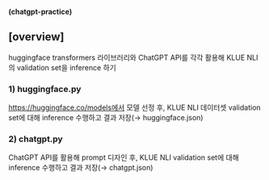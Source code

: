 **(chatgpt-practice)**

## [overview]

huggingface transformers 라이브러리와 ChatGPT API를 각각 활용해 KLUE NLI의 validation set을 inference 하기

### 1) huggingface.py

https://huggingface.co/models에서 모델 선정 후, KLUE NLI 데이터셋 validation set에 대해 inference 수행하고 결과 저장(→ huggingface.json)

### 2) chatgpt.py

ChatGPT API를 활용해 prompt 디자인 후, KLUE NLI validation set에 대해 inference 수행하고 결과 저장(→ chatgpt.json)
